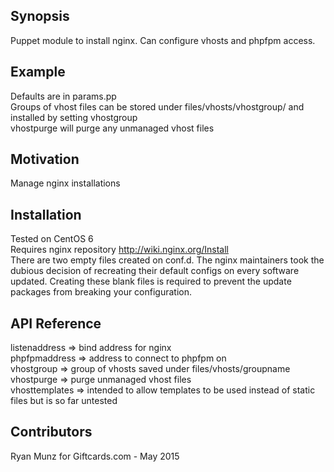 ## Synopsis  
  
Puppet module to install nginx. Can configure vhosts and phpfpm access.  
  
## Example  
  
Defaults are in params.pp  
Groups of vhost files can be stored under files/vhosts/vhostgroup/ and installed by setting vhostgroup  
vhostpurge will purge any unmanaged vhost files  
  
## Motivation  
  
Manage nginx installations  
  
## Installation  
  
Tested on CentOS 6  
Requires nginx repository http://wiki.nginx.org/Install  
There are two empty files created on conf.d. The nginx maintainers took the dubious decision of recreating their default configs on every software updated. Creating these blank files is required to prevent the update packages from breaking your configuration.  
  
## API Reference  
  
listenaddress  => bind address for nginx  
phpfpmaddress  => address to connect to phpfpm on   
vhostgroup     => group of vhosts saved under files/vhosts/groupname  
vhostpurge     => purge unmanaged vhost files  
vhosttemplates => intended to allow templates to be used instead of static files but is so far untested  
  
## Contributors  
  
Ryan Munz for Giftcards.com - May 2015  
